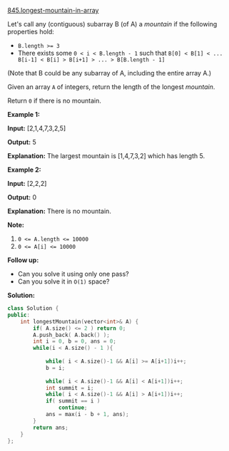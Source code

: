 [845.longest-mountain-in-array](https://leetcode.com/problems/longest-mountain-in-array/)  

Let's call any (contiguous) subarray B (of A) a _mountain_ if the following properties hold:

*   `B.length >= 3`
*   There exists some `0 < i < B.length - 1` such that `B[0] < B[1] < ... B[i-1] < B[i] > B[i+1] > ... > B[B.length - 1]`

(Note that B could be any subarray of A, including the entire array A.)

Given an array `A` of integers, return the length of the longest _mountain_. 

Return `0` if there is no mountain.

**Example 1:**

  
**Input:** \[2,1,4,7,3,2,5\]
  
**Output:** 5
  
**Explanation:** The largest mountain is \[1,4,7,3,2\] which has length 5.
  

**Example 2:**

  
**Input:** \[2,2,2\]
  
**Output:** 0
  
**Explanation:** There is no mountain.
  

**Note:**

1.  `0 <= A.length <= 10000`
2.  `0 <= A[i] <= 10000`

**Follow up:**

*   Can you solve it using only one pass?
*   Can you solve it in `O(1)` space?  



**Solution:**  

```cpp
class Solution {
public:
    int longestMountain(vector<int>& A) {
        if( A.size() <= 2 ) return 0;
        A.push_back( A.back() );
        int i = 0, b = 0, ans = 0;
        while(i < A.size() - 1 ){
            
            while( i < A.size()-1 && A[i] >= A[i+1])i++;
            b = i;
            
            while( i < A.size()-1 && A[i] < A[i+1])i++;
            int summit = i;
            while( i < A.size()-1 && A[i] > A[i+1])i++;
            if( summit == i )
                continue;
            ans = max(i - b + 1, ans);
        }
        return ans;
    }
};
```
      